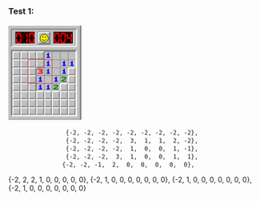 

### Test 1:
![Image description](test1.png)

                    {-2, -2, -2, -2, -2, -2, -2, -2, -2},
                    {-2, -2, -2, -2,  3,  1,  1,  2, -2},
                    {-2, -2, -2, -2,  1,  0,  0,  1, -1},
                    {-2, -2, -2,  3,  1,  0,  0,  1,  1},
                   {-2, -2, -1,  2,  0,  0,  0,  0,  0},
{-2,  2,  2,  1,  0,  0,  0,  0,  0},
{-2,  1,  0,  0,  0,  0,  0,  0,  0},
{-2,  1,  0,  0,  0,  0,  0,  0,  0},
{-2,  1,  0,  0,  0,  0,  0,  0,  0}

 

